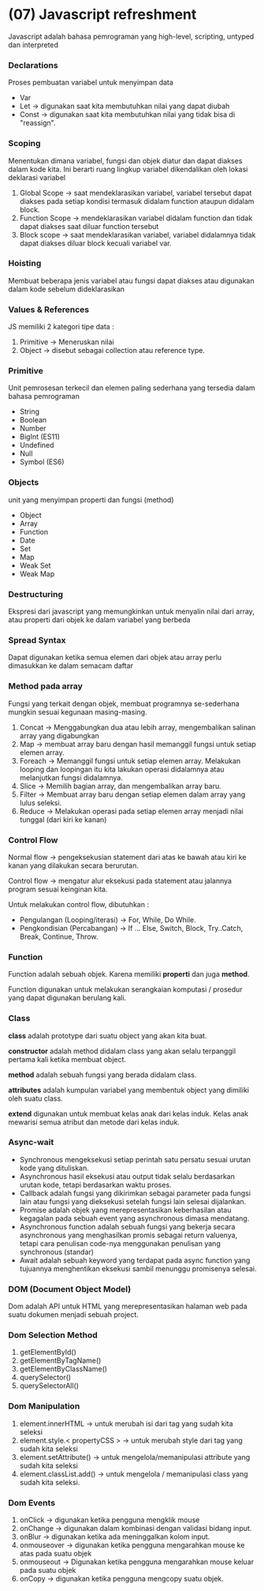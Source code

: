 <h1>(07) Javascript refreshment</h1>

<p>Javascript adalah bahasa pemrograman yang high-level, scripting, untyped dan interpreted</p>

### Declarations
<p>Proses pembuatan variabel untuk menyimpan data</p>

- Var
- Let -> digunakan saat kita membutuhkan nilai yang dapat diubah
- Const -> digunakan saat kita membutuhkan nilai yang tidak bisa di "reassign".

### Scoping
<p>Menentukan dimana variabel, fungsi dan objek diatur dan dapat diakses dalam kode kita. Ini berarti ruang lingkup variabel dikendalikan oleh lokasi deklarasi variabel</p>

1. Global Scope -> saat mendeklarasikan variabel, variabel tersebut dapat diakses pada setiap kondisi termasuk didalam function ataupun didalam block. 
2. Function Scope -> mendeklarasikan variabel didalam function dan tidak dapat diakses saat diluar function tersebut
3. Block scope -> saat mendeklarasikan variabel, variabel didalamnya tidak dapat diakses diluar block kecuali variabel var. 

### Hoisting
<p>Membuat beberapa jenis variabel atau fungsi dapat diakses atau digunakan dalam kode sebelum dideklarasikan</p>

### Values & References
<p>JS memiliki 2 kategori tipe data : </p>

1. Primitive -> Meneruskan nilai
2. Object -> disebut sebagai collection atau reference type.

### Primitive
<p>Unit pemrosesan terkecil dan elemen paling sederhana yang tersedia dalam bahasa pemrograman </p>

- String
- Boolean
- Number
- BigInt (ES11)
- Undefined
- Null
- Symbol (ES6)

### Objects
<p>unit yang menyimpan properti dan fungsi (method)</p>

- Object
- Array
- Function
- Date
- Set
- Map
- Weak Set
- Weak Map

### Destructuring
<p>Ekspresi dari javascript yang memungkinkan untuk menyalin nilai dari array, atau properti dari objek ke dalam variabel yang berbeda</p>

### Spread Syntax
<p>Dapat digunakan ketika semua elemen dari objek atau array perlu dimasukkan ke dalam semacam daftar</p>

### Method pada array
<p>Fungsi yang terkait dengan objek, membuat programnya se-sederhana mungkin sesuai kegunaan masing-masing. </p>

1. Concat -> Menggabungkan dua atau lebih array, mengembalikan salinan array yang digabungkan
2. Map -> membuat array baru dengan hasil memanggil fungsi untuk setiap elemen array.
3. Foreach -> Memanggil fungsi untuk setiap elemen array. Melakukan looping dan loopingan itu kita lakukan operasi didalamnya atau melanjutkan fungsi didalamnya. 
4. Slice -> Memilih bagian array, dan mengembalikan array baru. 
5. Filter -> Membuat array baru dengan setiap elemen dalam array yang lulus seleksi.
6. Reduce -> Melakukan operasi pada setiap elemen array menjadi nilai tunggal (dari kiri ke kanan)

### Control Flow
Normal flow → pengeksekusian statement dari atas ke bawah atau kiri ke kanan yang dilakukan secara berurutan. 

Control flow → mengatur alur eksekusi pada statement atau jalannya program sesuai keinginan kita.

Untuk melakukan control flow, dibutuhkan : 

- Pengulangan (Looping/iterasi) → For, While, Do While.
- Pengkondisian (Percabangan) → If … Else, Switch, Block, Try..Catch, Break, Continue, Throw.

### Function
Function adalah sebuah objek. Karena memiliki **properti** dan juga **method**. 

Function digunakan untuk melakukan serangkaian komputasi / prosedur yang dapat digunakan berulang kali.

### Class 
**class** adalah prototype dari suatu object yang akan kita buat. 

**constructor** adalah method didalam class yang akan selalu terpanggil pertama kali ketika membuat object.

**method** adalah sebuah fungsi yang berada didalam class.

**attributes** adalah kumpulan variabel yang membentuk object yang dimiliki oleh suatu class. 

**extend** digunakan untuk membuat kelas anak dari kelas induk. Kelas anak mewarisi semua atribut dan metode dari kelas induk.

### Async-wait

- Synchronous mengeksekusi setiap perintah satu persatu sesuai urutan kode yang dituliskan. 
- Asynchronous hasil eksekusi atau output tidak selalu berdasarkan urutan kode, tetapi berdasarkan waktu proses. 
- Callback adalah fungsi yang dikirimkan sebagai parameter pada fungsi lain atau fungsi yang dieksekusi setelah fungsi lain selesai dijalankan. 
- Promise adalah objek yang merepresentasikan keberhasilan atau kegagalan pada sebuah event yang asynchronous dimasa mendatang. 
- Asynchronous function adalah sebuah fungsi yang bekerja secara asynchronous yang menghasilkan promis sebagai return valuenya, tetapi cara penulisan code-nya menggunakan penulisan yang synchronous (standar)
- Await adalah sebuah keyword yang terdapat pada async function yang tujuannya menghentikan eksekusi sambil menunggu promisenya selesai. 


### DOM (Document Object Model)
Dom adalah API untuk HTML yang merepresentasikan halaman web pada suatu dokumen menjadi sebuah project. 

### Dom Selection Method

1. getElementById() 
2. getElementByTagName()
3. getElementByClassName()
4. querySelector()
5. querySelectorAll()

### Dom Manipulation
1. element.innerHTML -> untuk merubah isi dari tag yang sudah kita seleksi
2. element.style.< propertyCSS > -> untuk merubah style dari tag yang sudah kita seleksi
3. element.setAttribute() -> untuk mengelola/memanipulasi attribute yang sudah kita seleksi
4. element.classList.add() -> untuk mengelola / memanipulasi class yang sudah kita seleksi.

### Dom Events
1. onClick -> digunakan ketika pengguna mengklik mouse
2. onChange -> digunakan dalam kombinasi dengan validasi bidang input.
3. onBlur -> digunakan ketika ada meninggalkan kolom input.
4. onmouseover -> digunakan ketika pengguna mengarahkan mouse ke atas pada suatu objek
5. onmouseout -> Digunakan ketika pengguna mengarahkan mouse keluar pada suatu objek
6. onCopy -> digunakan ketika pengguna mengcopy suatu objek.